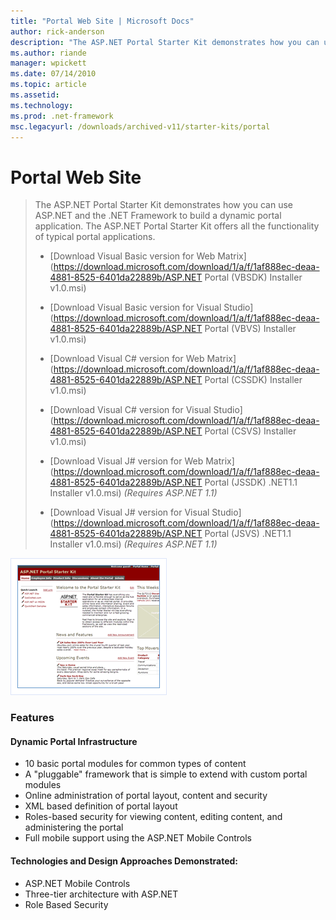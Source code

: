 ```yaml
---
title: "Portal Web Site | Microsoft Docs"
author: rick-anderson
description: "The ASP.NET Portal Starter Kit demonstrates how you can use ASP.NET and the .NET Framework to build a dynamic portal application. The ASP.NET Portal Starter..."
ms.author: riande
manager: wpickett
ms.date: 07/14/2010
ms.topic: article
ms.assetid: 
ms.technology: 
ms.prod: .net-framework
msc.legacyurl: /downloads/archived-v11/starter-kits/portal
---
```

Portal Web Site
====================
> The ASP.NET Portal Starter Kit demonstrates how you can use ASP.NET and the .NET Framework to build a dynamic portal application. The ASP.NET Portal Starter Kit offers all the functionality of typical portal applications.
> 
> - [Download Visual Basic version for Web Matrix](https://download.microsoft.com/download/1/a/f/1af888ec-deaa-4881-8525-6401da22889b/ASP.NET Portal (VBSDK) Installer v1.0.msi)
> - [Download Visual Basic version for Visual Studio](https://download.microsoft.com/download/1/a/f/1af888ec-deaa-4881-8525-6401da22889b/ASP.NET Portal (VBVS) Installer v1.0.msi)
> 
> - [Download Visual C# version for Web Matrix](https://download.microsoft.com/download/1/a/f/1af888ec-deaa-4881-8525-6401da22889b/ASP.NET Portal (CSSDK) Installer v1.0.msi)
> - [Download Visual C# version for Visual Studio](https://download.microsoft.com/download/1/a/f/1af888ec-deaa-4881-8525-6401da22889b/ASP.NET Portal (CSVS) Installer v1.0.msi)
> 
> - [Download Visual J# version for Web Matrix](https://download.microsoft.com/download/1/a/f/1af888ec-deaa-4881-8525-6401da22889b/ASP.NET Portal (JSSDK) .NET1.1 Installer v1.0.msi) *(Requires ASP.NET 1.1)*
> - [Download Visual J# version for Visual Studio](https://download.microsoft.com/download/1/a/f/1af888ec-deaa-4881-8525-6401da22889b/ASP.NET Portal (JSVS) .NET1.1 Installer v1.0.msi) *(Requires ASP.NET 1.1)*


![Portal Web Site](portal/_static/image1.png)


### Features

#### Dynamic Portal Infrastructure

- 10 basic portal modules for common types of content
- A "pluggable" framework that is simple to extend with custom portal modules
- Online administration of portal layout, content and security
- XML based definition of portal layout
- Roles-based security for viewing content, editing content, and administering the portal
- Full mobile support using the ASP.NET Mobile Controls

#### Technologies and Design Approaches Demonstrated:

- ASP.NET Mobile Controls
- Three-tier architecture with ASP.NET
- Role Based Security